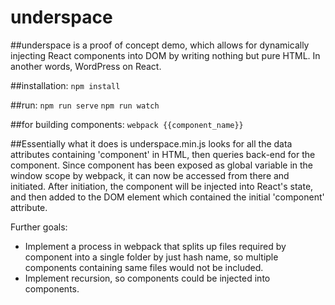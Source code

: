 # underspace


##underspace is a proof of concept demo, which allows for dynamically injecting React components into DOM by writing nothing but pure HTML. In another words, WordPress on React.


##installation:
`npm install`

##run:
`npm run serve`
`npm run watch`

##for building components:
`webpack {{component_name}}`

##Essentially what it does is underspace.min.js looks for all the data attributes containing 'component' in HTML, then queries back-end for the component. Since component has been exposed as global variable in the window scope by webpack, it can now be accessed from there and initiated. After initiation, the component will be injected into React's state, and then added to the DOM element which contained the initial 'component' attribute.


Further goals:
* Implement a process in webpack that splits up files required by component into a single folder by just hash name, so multiple components containing same files would not be included.
* Implement recursion, so components could be injected into components.
